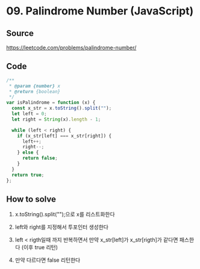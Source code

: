 # 09. Palindrome Number (JavaScript)

## Source

https://leetcode.com/problems/palindrome-number/

## Code

```javascript
/**
 * @param {number} x
 * @return {boolean}
 */
var isPalindrome = function (x) {
  const x_str = x.toString().split("");
  let left = 0;
  let right = String(x).length - 1;

  while (left < right) {
    if (x_str[left] === x_str[right]) {
      left++;
      right--;
    } else {
      return false;
    }
  }
  return true;
};
```

## How to solve

1. x.toString().split("");으로 x를 리스트화한다

2. left와 right를 지정해서 투포인터 생성한다

3. left < rigth일때 까지 반복하면서 만약 x_str[left]가 x_str[rigth]가 같다면 패스한다 (이후 true 리턴)

4. 만약 다르다면 false 리턴한다
